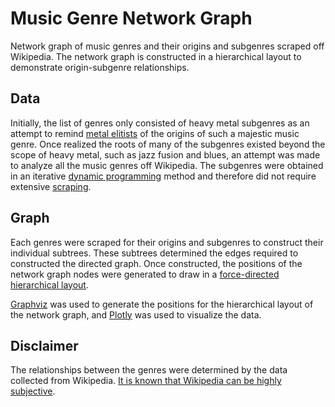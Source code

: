 # Music Genre Network Graph

Network graph of music genres and their origins and subgenres scraped off
Wikipedia. The network graph is constructed in a hierarchical layout to
demonstrate origin-subgenre relationships.

## Data

Initially, the list of genres only consisted of heavy metal subgenres as an
attempt to remind [metal elitists](https://www.urbandictionary.com/define.php?term=Metal%20Elitist) of
the origins of such a majestic music genre. Once realized the roots of many of
the subgenres existed beyond the scope of heavy metal, such as jazz fusion and
blues, an attempt was made to analyze all the music genres off Wikipedia. The subgenres were obtained in an iterative [dynamic programming](https://en.wikipedia.org/wiki/Dynamic_programming) method and therefore did not require extensive [scraping](https://towardsdatascience.com/ethics-in-web-scraping-b96b18136f01).

## Graph

Each genres were scraped for their origins and subgenres to construct their
individual subtrees. These subtrees determined the edges required to
constructed the directed graph. Once constructed, the positions of the network
graph nodes were generated to draw in a [force-directed hierarchical layout](https://graphviz.gitlab.io/_pages/pdf/dotguide.pdf).

[Graphviz](http://www.graphviz.org/) was used to generate the positions for the
hierarchical layout of the network graph, and [Plotly](https://plot.ly/) was
used to visualize the data.

## Disclaimer

The relationships between the genres were determined by the data collected from Wikipedia. [It is known that Wikipedia can be highly subjective](https://en.wikipedia.org/wiki/Reliability_of_Wikipedia).
